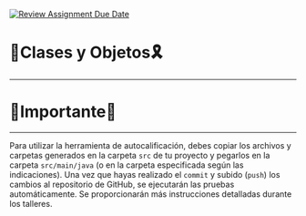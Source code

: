 [![Review Assignment Due Date](https://classroom.github.com/assets/deadline-readme-button-22041afd0340ce965d47ae6ef1cefeee28c7c493a6346c4f15d667ab976d596c.svg)](https://classroom.github.com/a/ySOKiio8)
# 🎀Clases y Objetos🎗️
<span style="font-size: 24px;"></span>
_____________________________

# 📢Importante📯
<span style="font-size: 24px;"></span>
_____________________________

Para utilizar la herramienta de autocalificación, debes copiar los archivos y carpetas generados en la carpeta `src` de tu proyecto y pegarlos en la carpeta `src/main/java` (o en la carpeta especificada según las indicaciones). Una vez que hayas realizado el `commit` y subido (`push`) los cambios al repositorio de GitHub, se ejecutarán las pruebas automáticamente. Se proporcionarán más instrucciones detalladas durante los talleres.




